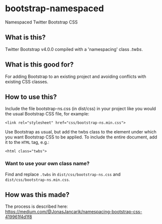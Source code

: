 # bootstrap-namespaced
Namespaced Twitter Bootstrap CSS

## What is this?

Twitter Bootstrap v4.0.0 compiled with a 'namespacing' class *.twbs*.

## What is this good for?

For adding Bootstrap to an existing project and avoiding conflicts with existing CSS classes.

## How to use this?

Include the file bootstrap-ns.css (in dist/css) in your project like you would the usual Bootstrap CSS file, for example:

`<link rel="stylesheet" href="css/bootstrap-ns.min.css">`

Use Bootstrap as usual, but add the twbs class to the element under which you want Bootstrap CSS to be applied. To include the entire document, add it to the `HTML` tag, e.g.:

`<html class="twbs">`

### Want to use your own class name?

Find and replace `.twbs` in `dist/css/bootstrap-ns.css` and `dist/css/bootstrap-ns.min.css`.

## How was this made?

The process is described here: https://medium.com/@JonasJancarik/namespacing-bootstrap-css-419961f4d1f8